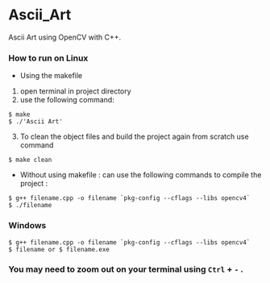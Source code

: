 # Ascii_Art
Ascii Art using OpenCV with C++. 


### How to run on Linux
* Using the makefile

1. open terminal in project directory
2. use the following command:

```
$ make
$ ./'Ascii Art'
```
3. To clean the object files and build the project again from scratch use command  
```
$ make clean
```

* Without using makefile : can use the following commands to compile the project :
```
$ g++ filename.cpp -o filename `pkg-config --cflags --libs opencv4`
$ ./filename 
```
### Windows
```
$ g++ filename.cpp -o filename `pkg-config --cflags --libs opencv4`
$ filename or $ filename.exe
```

### You may need to zoom out on your terminal using ```Ctrl``` + ```-``` .
